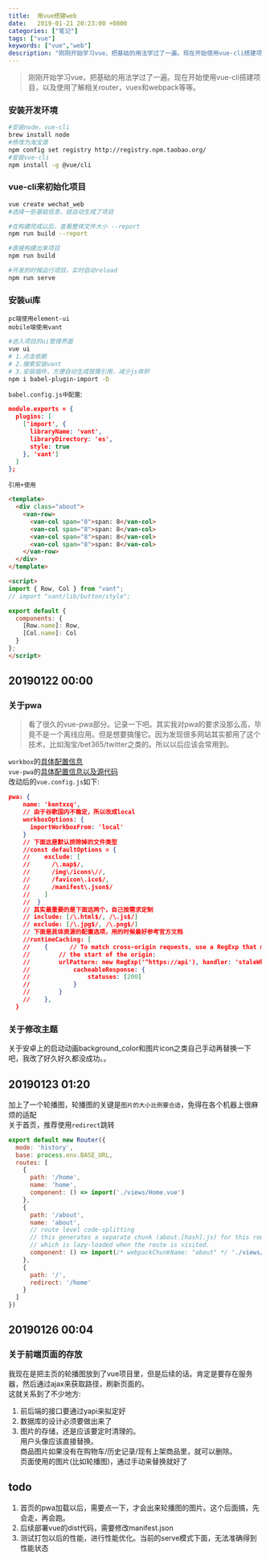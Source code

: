 ```yaml
---
title:  用vue搭建web
date:   2019-01-21 20:23:00 +0800
categories: ["笔记"]
tags: ["vue"]
keywords: ["vue","web"]
description: "刚刚开始学习vue，把基础的用法学过了一遍。现在开始使用vue-cli搭建项目，以及使用了解相关router，vuex和webpack等等"
---
```



> 刚刚开始学习vue，把基础的用法学过了一遍。现在开始使用vue-cli搭建项目，以及使用了解相关router，vuex和webpack等等。

### 安装开发环境
```bash
#安装node，vue-cli
brew install node 
#修改为淘宝源
npm config set registry http://registry.npm.taobao.org/
#安装vue-cli
npm install -g @vue/cli
```

### vue-cli来初始化项目

```bash
vue create wechat_web
#选择一些基础信息，就自动生成了项目

#在构建完成以后，查看整体文件大小 --report
npm run build --report

#直接构建出来项目
npm run build

#开发的时候运行项目，实时自动reload
npm run serve
```

### 安装ui库
`pc端使用element-ui`     
`mobile端使用vant`      
```bash
#进入项目的ui管理界面
vue ui
# 1.点击依赖
# 2.搜索安装vant
# 3.安装插件，方便自动生成按需引用，减少js体积
npm i babel-plugin-import -D
```
`babel.config.js中配置`:
```json
module.exports = {
  plugins: [
    ['import', {
      libraryName: 'vant',
      libraryDirectory: 'es',
      style: true
    }, 'vant']
  ]
};
```
`引用+使用`
```html
<template>
  <div class="about">
    <van-row>
      <van-col span="8">span: 8</van-col>
      <van-col span="8">span: 8</van-col>
      <van-col span="8">span: 8</van-col>
      <van-col span="8">span: 8</van-col>
    </van-row>
  </div>
</template>

<script>
import { Row, Col } from "vant";
// import "vant/lib/button/style";

export default {
  components: {
    [Row.name]: Row,
    [Col.name]: Col
  }
};
</script>
```

## 20190122 00:00

### 关于pwa
> 看了很久的vue-pwa部分。记录一下吧。其实我对pwa的要求没那么高，毕竟不是一个离线应用。但是想要搞懂它。因为发现很多网站其实都用了这个技术，比如淘宝/bet365/twitter之类的。所以以后应该会常用到。

`workbox`的[具体配置信息](https://developers.google.com/web/tools/workbox/modules/workbox-webpack-plugin)    
`vue-pwa`的[具体配置信息以及源代码](https://github.com/vuejs/vue-cli/blob/dev/packages/%40vue/cli-plugin-pwa/README.md)      
改动后的`vue.config.js`如下:
```json
pwa: {
    name: 'kentxxq',
    // 由于谷歌国内不稳定，所以改成local
    workboxOptions: {
      importWorkboxFrom: 'local'
    }
    // 下面这是默认排除掉的文件类型
    //const defaultOptions = {
    //    exclude: [
    //      /\.map$/,
    //      /img\/icons\//,
    //      /favicon\.ico$/,
    //      /manifest\.json$/
    //    ]
    //  }
    // 其实最重要的是下面这两个，自己按需求定制
    // include: [/\.html$/, /\.js$/]
    // exclude: [/\.jpg$/, /\.png$/]
    // 下面是具体资源的配置选项，用的时候最好参考官方文档
    //runtimeCaching: [
    //    {      // To match cross-origin requests, use a RegExp that matches
    //        // the start of the origin:
    //        urlPattern: new RegExp('^https://api'), handler: 'staleWhileRevalidate', options: {   //     // Configure which responses are considered cacheable.
    //            cacheableResponse: {
    //                statuses: [200]
    //            }
    //        }
    //    },
  }
```
### 关于修改主题

关于安卓上的启动动画background_color和图片icon之类自己手动再替换一下吧，我改了好久好久都没成功。。

## 20190123 01:20

加上了一个轮播图，轮播图的关键是`图片的大小比例要合适`，免得在各个机器上很麻烦的适配   
关于首页，推荐使用`redirect`跳转
```javascript
export default new Router({
  mode: 'history',
  base: process.env.BASE_URL,
  routes: [
    {
      path: '/home',
      name: 'home',
      component: () => import('./views/Home.vue')
    },
    {
      path: '/about',
      name: 'about',
      // route level code-splitting
      // this generates a separate chunk (about.[hash].js) for this route
      // which is lazy-loaded when the route is visited.
      component: () => import(/* webpackChunkName: "about" */ './views/About.vue')
    },
    {
      path: '/',
      redirect: '/home'
    }
  ]
})

```

## 20190126 00:04

### 关于前端页面的存放
我现在是把主页的轮播图放到了vue项目里，但是后续的话。肯定是要存在服务器，然后通过ajax来获取路径，刷新页面的。  
这就关系到了不少地方:  
1. 前后端的接口要通过yapi来拟定好  
2. 数据库的设计必须要做出来了  
3. 图片的存储，还是应该要定时清理的。   
用户头像应该直接替换。  
商品图片如果没有在购物车/历史记录/现有上架商品里，就可以删除。  
页面使用的图片(比如轮播图)，通过手动来替换就好了  


## todo
1. 首页的pwa加载以后，需要点一下，才会出来轮播图的图片。这个后面搞，先会走，再会跑。
2. 后续部署vue的dist代码，需要修改manifest.json
3. 测试打包以后的性能，进行性能优化。当前的serve模式下面，无法准确得到性能状态
